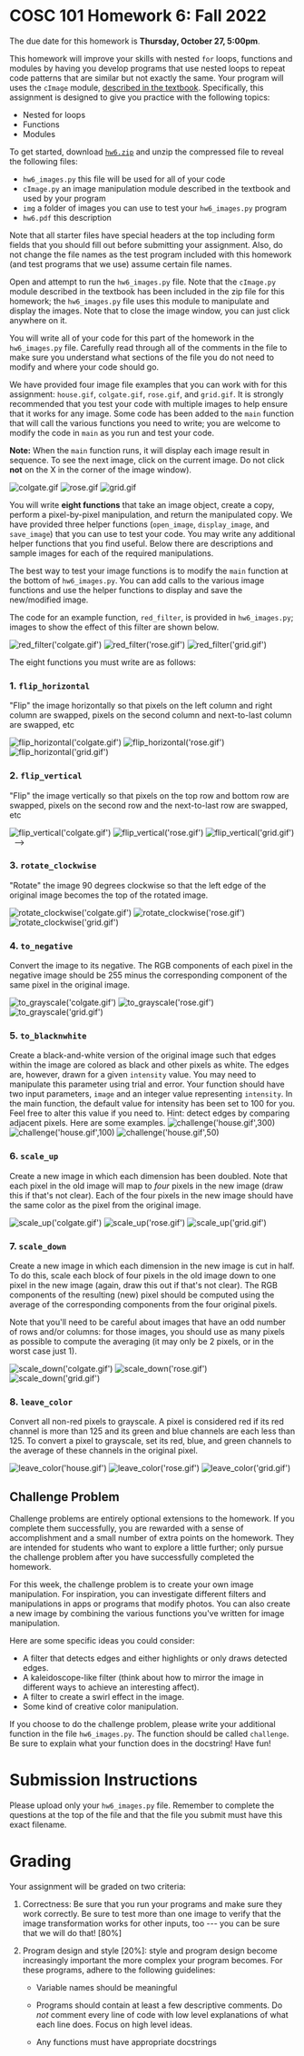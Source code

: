 # COSC 101 Homework 6: Fall 2022

The due date for this homework is **Thursday, October 27, 5:00pm**.

This homework will improve your skills with nested `for` loops, functions and modules by having you develop programs that use nested loops to repeat code patterns that are similar but not exactly the same. Your program will uses the `cImage` module, [described in the textbook](https://runestone.academy/runestone/books/published/thinkcspy/MoreAboutIteration/ImageProcessingonYourOwn.html). Specifically, this assignment is designed to give you practice with the following topics:

- Nested for loops
- Functions
- Modules

To get started, download [`hw6.zip`](hw6.zip) and unzip the compressed file to reveal the following files:

- `hw6_images.py` this file will be used for all of your code
- `cImage.py` an image manipulation module described in the textbook and used by your program
- `img` a folder of images you can use to test your `hw6_images.py` program
- `hw6.pdf` this description

Note that all starter files have special headers at the top including form fields that you should fill out before submitting your assignment. Also, do not change the file names as the test program included with this homework (and test programs that we use) assume certain file names.

Open and attempt to run the `hw6_images.py` file. Note that the `cImage.py` module described in the textbook has been included in the zip file for this homework; the `hw6_images.py` file uses this module to manipulate and display the images. Note that to close the image window, you can just click anywhere on it.

You will write all of your code for this part of the homework in the `hw6_images.py` file. Carefully read through all of the comments in the file to make sure you understand what sections of the file you do not need to modify and where your code should go.

We have provided four image file examples that you can work with for this assignment: `house.gif`, `colgate.gif`, `rose.gif`, and `grid.gif`. It is strongly recommended that you test your code with multiple images to help ensure that it works for any image.  Some code has been added to the `main` function that will call the various functions you need to write; you are welcome to modify the code in `main` as you run and test your code.

**Note:** When the `main` function runs, it will display each image result in sequence. To see the next image, click on the current image. Do not click **not** on the X in the corner of the image window).

![colgate.gif](img/colgate.gif)
![rose.gif](img/rose.gif)
![grid.gif](img/grid.gif)
&nbsp;

You will write **eight functions** that take an image object, create a copy, perform a pixel-by-pixel manipulation, and return the manipulated copy. We have provided three helper functions (`open_image`, `display_image`, and `save_image`) that you can use to test your code. You may write any additional helper functions that you find useful. Below there are descriptions and sample images for each of the required manipulations.

The best way to test your image functions is to modify the `main` function at the bottom of `hw6_images.py`. You can add calls to the various image functions and use the helper functions to display and save the new/modified image.

The code for an example function, `red_filter`, is provided in `hw6_images.py`; images to show the effect of this filter are shown below.

![red_filter('colgate.gif')](img/colgate_red.gif)
![red_filter('rose.gif')](img/rose_red.gif)
![red_filter('grid.gif')](img/grid_red.gif)

The eight functions you must write are as follows:

### 1. `flip_horizontal`
"Flip" the image horizontally so that pixels on the left column and right column are swapped, pixels on the second column and next-to-last column are swapped, etc

![flip_horizontal('colgate.gif')](img/colgate_flip_horizontal.gif)
![flip_horizontal('rose.gif')](img/rose_flip_horizontal.gif)
![flip_horizontal('grid.gif')](img/grid_flip_horizontal.gif)
&nbsp;


### 2. `flip_vertical`
"Flip" the image vertically so that pixels on the top row and bottom row are swapped, pixels on the second row and the next-to-last row are swapped, etc

![flip_vertical('colgate.gif')](img/colgate_flip_vertical.gif)
![flip_vertical('rose.gif')](img/rose_flip_vertical.gif)
![flip_vertical('grid.gif')](img/grid_flip_vertical.gif)
&nbsp;
-->

### 3. `rotate_clockwise`
"Rotate" the image 90 degrees clockwise so that the left edge of the original image 
becomes the top of the rotated image.     

![rotate_clockwise('colgate.gif')](img/colgate_rotate_clockwise.gif)
![rotate_clockwise('rose.gif')](img/rose_rotate_clockwise.gif)
![rotate_clockwise('grid.gif')](img/grid_rotate_clockwise.gif)

### 4. `to_negative`

Convert the image to its negative. The RGB components of each pixel in the negative image should be 255 minus the corresponding component of the same pixel in the original image. 

![to_grayscale('colgate.gif')](img/colgate_to_negative.gif)
![to_grayscale('rose.gif')](img/rose_to_negative.gif)
![to_grayscale('grid.gif')](img/grid_to_negative.gif)

### 5. `to_blacknwhite`

Create a black-and-white version of the original image such that edges within the image are colored as black and other pixels as white. The edges are, however, drawn for a given `intensity` value. You may need to manipulate this parameter using trial and error. Your function should have two input parameters, `image` and an integer value representing `intensity`. In the main function, the default value for intensity has been set to 100 for you. Feel free to alter this value if you need to. Hint: detect edges by comparing adjacent pixels. Here are some examples.
![challenge('house.gif',300)](img/colgate_300.gif)
![challenge('house.gif',100)](img/colgate_100.gif)
![challenge('house.gif',50)](img/colgate_50.gif)

### 6. `scale_up`

Create a new image in which each dimension has been doubled.  Note that each pixel in the old image will map to _four_ pixels in the new image (draw this if that's not clear). Each of the four pixels in the new image should have the same color as the pixel from the original image.

![scale_up('colgate.gif')](img/colgate_scale_up.gif)
![scale_up('rose.gif')](img/rose_scale_up.gif)
![scale_up('grid.gif')](img/grid_scale_up.gif)
&nbsp;

### 7. `scale_down`

Create a new image in which each dimension in the new image is cut in half.  To do this, scale each block of four pixels in the old image down to one pixel in the new image (again, draw this out if that's not clear).  The RGB components of the resulting (new) pixel should be computed using the average of the corresponding components from the four original pixels.

Note that you'll need to be careful about images that have an odd number of rows and/or columns: for those images, you should use as many pixels as possible to compute the averaging (it may only be 2 pixels, or in the worst case just 1).  

![scale_down('colgate.gif')](img/colgate_scale_down.gif)
![scale_down('rose.gif')](img/rose_scale_down.gif)
![scale_down('grid.gif')](img/grid_scale_down.gif)
&nbsp;

### 8. `leave_color`

Convert all non-red pixels to grayscale. A pixel is considered red if its red channel is more than 125 and its green and blue channels are each less than 125. To convert a pixel to grayscale, set its red, blue, and green channels to the average of these channels in the original pixel.

![leave_color('house.gif')](img/house_leave_color.gif)
![leave_color('rose.gif')](img/rose_leave_color.gif)
![leave_color('grid.gif')](img/grid_leave_color.gif)
&nbsp;


## Challenge Problem

Challenge problems are entirely optional extensions to the homework. If you complete them successfully, you are rewarded with a sense of accomplishment and a small number of extra points on the homework. They are intended for students who want to explore a little further; only pursue the challenge problem after you have successfully completed the homework.

For this week, the challenge problem is to create your own image manipulation. For inspiration, you can investigate different filters and manipulations in apps or programs that modify photos. You can also create a new image by combining the various functions you've written for image manipulation.

Here are some specific ideas you could consider:

 - A filter that detects edges and either highlights or only draws detected edges.
 - A kaleidoscope-like filter (think about how to mirror the image in different ways to achieve an interesting affect).
 - A filter to create a swirl effect in the image.
 - Some kind of creative color manipulation.

If you choose to do the challenge problem, please write your additional function in the file `hw6_images.py`. The function should be called `challenge`. Be sure to explain what your function does in the docstring! Have fun!

# Submission Instructions

Please upload only your `hw6_images.py` file. Remember to complete the questions at the top of the file and that the file you submit must have this exact filename.


# Grading

Your assignment will be graded on two criteria:

1. Correctness: Be sure that you run your programs and make sure they work correctly. Be sure to test more than one image to verify that the image transformation works for other inputs, too --- you can be sure that we will do that! [80%]



2. Program design and style [20%]: style and program design become
    increasingly important the more complex your program becomes. For
    these programs, adhere to the following guidelines:

    -   Variable names should be meaningful

    -   Programs should contain at least a few descriptive comments. Do
        *not* comment every line of code with low level explanations of
        what each line does. Focus on high level ideas.

    -   Any functions must have appropriate docstrings
